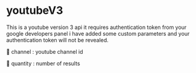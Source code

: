 # youtubeV3
This is a youtube version 3 api it requires authentication token from your google developers panel i have added some custom parameters and your authentication token will not be revealed.

🔴 channel : youtube channel id

🔴 quantity : number of results

